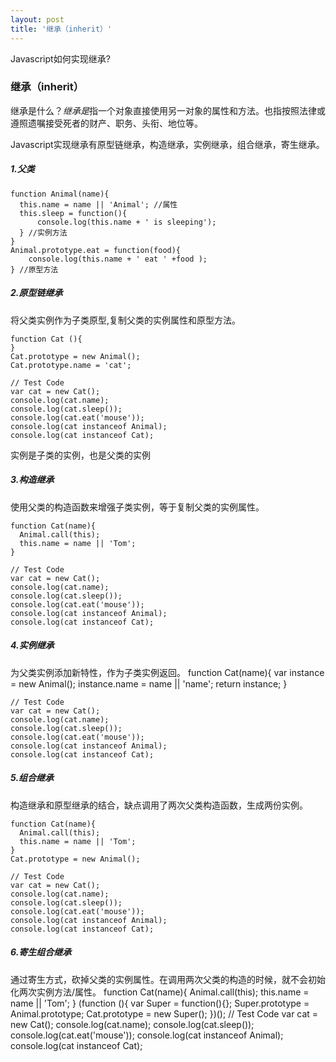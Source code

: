 ```yaml
---
layout: post
title: '继承（inherit）'
---
```

Javascript如何实现继承?
<!--break-->
### 继承（inherit）

继承是什么？*继承是*指一个对象直接使用另一对象的属性和方法。也指按照法律或遵照遗嘱接受死者的财产、职务、头衔、地位等。

Javascript实现继承有原型链继承，构造继承，实例继承，组合继承，寄生继承。
##### 1.父类 
	function Animal(name){
	  this.name = name || 'Animal'; //属性
	  this.sleep = function(){
	      console.log(this.name + ' is sleeping'); 
	  } //实例方法
	}
	Animal.prototype.eat = function(food){
		console.log(this.name + ' eat ' +food );
	} //原型方法
##### 2.原型链继承
将父类实例作为子类原型,复制父类的实例属性和原型方法。

```
function Cat (){
}
Cat.prototype = new Animal();
Cat.prototype.name = 'cat';

// Test Code
var cat = new Cat();
console.log(cat.name);
console.log(cat.sleep());
console.log(cat.eat('mouse'));
console.log(cat instanceof Animal);
console.log(cat instanceof Cat);
```

实例是子类的实例，也是父类的实例

##### 3.构造继承
使用父类的构造函数来增强子类实例，等于复制父类的实例属性。

	function Cat(name){
	  Animal.call(this);
	  this.name = name || 'Tom';
	}
	
	// Test Code
	var cat = new Cat();
	console.log(cat.name);
	console.log(cat.sleep());
	console.log(cat.eat('mouse'));
	console.log(cat instanceof Animal);
	console.log(cat instanceof Cat);
##### 4.实例继承
为父类实例添加新特性，作为子类实例返回。
	function Cat(name){
	  var instance = new Animal();
	  instance.name = name || 'name';
	  return instance;
	}
	
	// Test Code
	var cat = new Cat();
	console.log(cat.name);
	console.log(cat.sleep());
	console.log(cat.eat('mouse'));
	console.log(cat instanceof Animal);
	console.log(cat instanceof Cat);
##### 5.组合继承
构造继承和原型继承的结合，缺点调用了两次父类构造函数，生成两份实例。

	function Cat(name){
	  Animal.call(this);
	  this.name = name || 'Tom';
	}
	Cat.prototype = new Animal();
	
	// Test Code
	var cat = new Cat();
	console.log(cat.name);
	console.log(cat.sleep());
	console.log(cat.eat('mouse'));
	console.log(cat instanceof Animal);
	console.log(cat instanceof Cat);
##### 6.寄生组合继承
通过寄生方式，砍掉父类的实例属性。在调用两次父类的构造的时候，就不会初始化两次实例方法/属性。
function Cat(name){
	Animal.call(this);
	this.name = name || 'Tom';
}
(function (){
	var Super = function(){};
	Super.prototype = Animal.prototype;
	Cat.prototype = new Super();
})();
// Test Code
var cat = new Cat();
console.log(cat.name);
console.log(cat.sleep());
console.log(cat.eat('mouse'));
console.log(cat instanceof Animal);
console.log(cat instanceof Cat);
